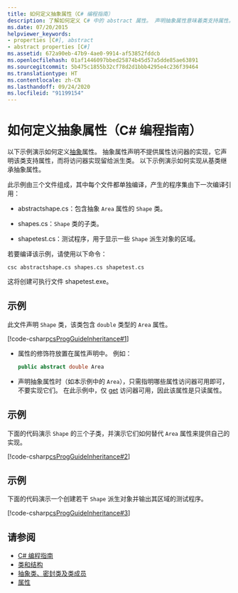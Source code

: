 ```yaml
---
title: 如何定义抽象属性（C# 编程指南）
description: 了解如何定义 C# 中的 abstract 属性。 声明抽象属性意味着类支持属性。 派生类实现访问器。
ms.date: 07/20/2015
helpviewer_keywords:
- properties [C#], abstract
- abstract properties [C#]
ms.assetid: 672a90eb-47b9-4ae0-9914-af53852fddcb
ms.openlocfilehash: 01af1446097bbed25874b45d57a5dde85ae63891
ms.sourcegitcommit: 5b475c1855b32cf78d2d1bbb4295e4c236f39464
ms.translationtype: HT
ms.contentlocale: zh-CN
ms.lasthandoff: 09/24/2020
ms.locfileid: "91199154"
---
```

# <a name="how-to-define-abstract-properties-c-programming-guide"></a>如何定义抽象属性（C# 编程指南）

以下示例演示如何定义[抽象](../../language-reference/keywords/abstract.md)属性。 抽象属性声明不提供属性访问器的实现，它声明该类支持属性，而将访问器实现留给派生类。 以下示例演示如何实现从基类继承抽象属性。  
  
 此示例由三个文件组成，其中每个文件都单独编译，产生的程序集由下一次编译引用：  
  
- abstractshape.cs：包含抽象 `Area` 属性的 `Shape` 类。  
  
- shapes.cs：`Shape` 类的子类。  
  
- shapetest.cs：测试程序，用于显示一些 `Shape` 派生对象的区域。  
  
 若要编译该示例，请使用以下命令：  
  
 `csc abstractshape.cs shapes.cs shapetest.cs`  
  
 这将创建可执行文件 shapetest.exe。  
  
## <a name="example"></a>示例  

 此文件声明 `Shape` 类，该类包含 `double` 类型的 `Area` 属性。  
  
 [!code-csharp[csProgGuideInheritance#1](~/samples/snippets/csharp/VS_Snippets_VBCSharp/csProgGuideInheritance/CS/Inheritance.cs#1)]  
  
- 属性的修饰符放置在属性声明中。 例如：  
  
    ```csharp  
    public abstract double Area  
    ```  
  
- 声明抽象属性时（如本示例中的 `Area`），只需指明哪些属性访问器可用即可，不要实现它们。 在此示例中，仅 [get](../../language-reference/keywords/get.md) 访问器可用，因此该属性是只读属性。  
  
## <a name="example"></a>示例  

 下面的代码演示 `Shape` 的三个子类，并演示它们如何替代 `Area` 属性来提供自己的实现。  
  
 [!code-csharp[csProgGuideInheritance#2](~/samples/snippets/csharp/VS_Snippets_VBCSharp/csProgGuideInheritance/CS/Inheritance.cs#2)]  
  
## <a name="example"></a>示例  

 下面的代码演示一个创建若干 `Shape` 派生对象并输出其区域的测试程序。  
  
 [!code-csharp[csProgGuideInheritance#3](~/samples/snippets/csharp/VS_Snippets_VBCSharp/csProgGuideInheritance/CS/Inheritance.cs#3)]  
  
## <a name="see-also"></a>请参阅

- [C# 编程指南](../index.md)
- [类和结构](./index.md)
- [抽象类、密封类及类成员](./abstract-and-sealed-classes-and-class-members.md)
- [属性](./properties.md)
